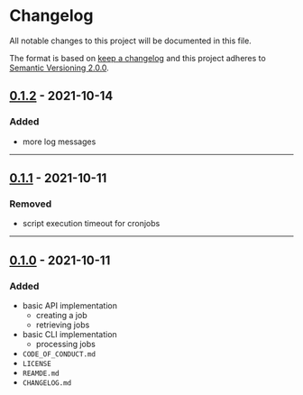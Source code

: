 # Changelog

All notable changes to this project will be documented in this file.

The format is based on [keep a changelog][xtlink-keep-a-changelog]
and this project adheres to [Semantic Versioning 2.0.0][xtlink-semantic-versioning].


## [0.1.2] - 2021-10-14

### Added

* more log messages

[0.1.2]: https://github.com/codekandis/accumail/compare/0.1.1..0.1.2

---
## [0.1.1] - 2021-10-11

### Removed

* script execution timeout for cronjobs

[0.1.1]: https://github.com/codekandis/accumail/compare/0.1.0..0.1.1

---
## [0.1.0] - 2021-10-11

### Added

* basic API implementation
  * creating a job
  * retrieving jobs
* basic CLI implementation
  * processing jobs
* `CODE_OF_CONDUCT.md`
* `LICENSE`
* `REAMDE.md`
* `CHANGELOG.md`

[0.1.0]: https://github.com/codekandis/accumail/tree/0.1.0



[xtlink-keep-a-changelog]: http://keepachangelog.com/en/1.0.0/
[xtlink-semantic-versioning]: http://semver.org/spec/v2.0.0.html

